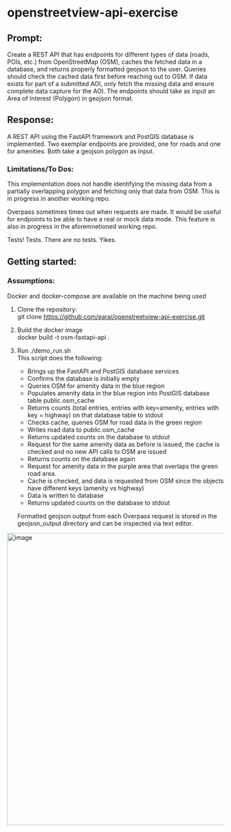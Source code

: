 # openstreetview-api-exercise
## Prompt: 
Create a REST API that has endpoints for different types of data (roads, POIs, etc.) from OpenStreetMap (OSM), caches the fetched data in a database, and returns properly formatted geojson to the user. Queries should check the cached data first before reaching out to OSM. If data exists for part of a submitted AOI, only fetch the missing data and ensure complete data capture for the AOI. The endpoints should take as input an Area of Interest (Polygon) in geojson format.

## Response: 
A REST API using the FastAPI framework and PostGIS database is implemented. Two exemplar endpoints are provided, one for roads and one for amenities. Both take a geojson polygon as input.


### Limitations/To Dos:
This implementation does not handle identifying the missing data from a partially overlapping polygon and fetching only that data from OSM. This is in progress in another working repo.

Overpass sometimes times out when requests are made. It would be useful for endpoints to be able to have a real or mock data mode. This feature is also in progress in the aforemnetioned working repo.

Tests! Tests. There are no tests. Yikes.


## Getting started:
### Assumptions: 
   Docker and docker-compose are available on the machine being used

1. Clone the repository: \
   git clone https://github.com/earai/openstreetview-api-exercise.git

2. Build the docker image \
   docker build -t osm-fastapi-api .

3. Run ./demo_run.sh \
     This script does the following: 
      - Brings up the FastAPI and PostGIS database services
      - Confirms the database is initially empty
      - Queries OSM for amenity data in the blue region
      - Populates amenity data in the blue region into PostGIS database table public.osm_cache
      - Returns counts (total entries, entries with key=amenity, entries with key = highway) on that database table to stdout
      - Checks cache, queries OSM for road data in the green region
      - Writes road data to public.osm_cache
      - Returns updated counts on the database to stdout
      - Request for the same amenity data as before is issued, the cache is checked and no new API calls to OSM are issued
      - Returns counts on the database again
      - Request for amenity data in the purple area that overlaps the green road area.
      - Cache is checked, and data is requested from OSM since the objects have different keys (amenity vs highway)
      - Data is written to database
      - Returns updated counts on the database to stdout
      
   Formatted geojson output from each Overpass request is stored in the geojson_output directory and can be inspected via text editor.

<img width="1265" height="680" alt="image" src="https://github.com/user-attachments/assets/eff94007-202d-4075-8ae4-8625f5467fe3" />

